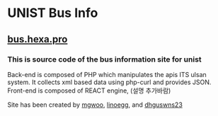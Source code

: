 # UNIST Bus Info 
## [bus.hexa.pro](http://bus.hexa.pro/)
### This is source code of the bus information site for unist 


Back-end is composed of PHP which manipulates the apis ITS ulsan system. It collects xml based data using php-curl and provides JSON. Front-end is composed of REACT engine, (설명 추가바람)

Site has been created by [mgwoo](http://mgwoo.github.io), [linoegg](https://gigoh.kr/), and [dhguswns23](http://dhguswns23.github.io)
